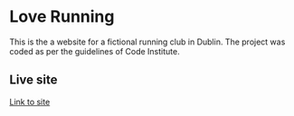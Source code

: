 # Love Running

This is the a website for a fictional running club in Dublin.
The project was coded as per the guidelines of Code Institute.

## Live site
[Link to site](https://kathrin-ddggxh.github.io/ci-love-running/)